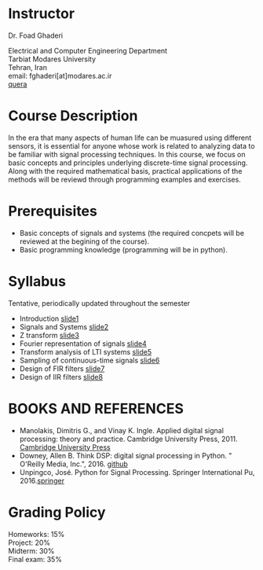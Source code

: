 # Instructor
Dr. Foad Ghaderi

  Electrical and Computer Engineering Department  
  Tarbiat Modares University  
  Tehran, Iran  
  email: fghaderi[at]modares.ac.ir  
  [quera](https://quera.ir/course/3649/)

# Course Description
In the era that many aspects of human life can be muasured using different sensors, it is essential for anyone whose work is related to analyzing data to be familiar with signal processing techniques. In this course, we focus on basic concepts and principles underlying discrete-time signal processing. Along with the required mathematical basis, practical applications of the methods will be reviewd through programming examples and exercises.


# Prerequisites
- Basic concepts of signals and systems (the required concpets will be reviewed at the begining of the course).
- Basic programming knowledge (programming will be in python).

# Syllabus  
Tentative, periodically updated throughout the semester  
- Introduction [slide1](https://github.com/fghaderi/files/blob/master/1_Introduction.pdf)
- Signals and Systems [slide2](https://github.com/fghaderi/files/blob/master/2_Signals%20and%20systems.pdf)
- Z transform [slide3](http://cloud.modares.ac.ir/public.php?service=files&t=a30b6268ae771fdfd985834701a32873)
- Fourier representation of signals [slide4](http://cloud.modares.ac.ir/public.php?service=files&t=e81ded0f65fd541c46fad6be82590c06)
- Transform analysis of LTI systems [slide5](http://cloud.modares.ac.ir/public.php?service=files&t=4ba50c84b470d16c1bcba22664e69f10)
- Sampling of continuous-time signals [slide6](http://cloud.modares.ac.ir/public.php?service=files&t=1bc96cb81123553274f0eba3e8cf1519)
- Design of FIR filters [slide7](http://cloud.modares.ac.ir/public.php?service=files&t=6c4f868b0af3e366d765a4df84338637)
- Design of IIR filters [slide8](http://cloud.modares.ac.ir/public.php?service=files&t=a8b3717fc43c7ca57829a2085a82fac5)


# BOOKS AND REFERENCES
- Manolakis, Dimitris G., and Vinay K. Ingle. Applied digital signal processing: theory and practice. Cambridge University Press, 2011. [Cambridge University Press](https://www.cambridge.org/ir/academic/subjects/engineering/communications-and-signal-processing/applied-digital-signal-processing-theory-and-practice?format=HB)  
- Downey, Allen B. Think DSP: digital signal processing in Python. " O'Reilly Media, Inc.", 2016. [github](https://github.com/AllenDowney/ThinkDSP)  
- Unpingco, José. Python for Signal Processing. Springer International Pu, 2016.[springer](https://www.springer.com/gp/book/9783319013411)

# Grading Policy

Homeworks: 15%  
Project: 20%  
Midterm: 30%  
Final exam: 35%  
